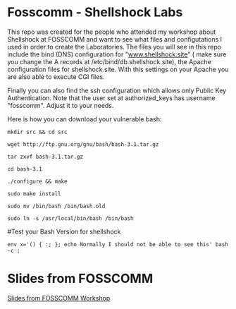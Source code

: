 # Fosscomm - Shellshock Labs 

This repo was created for the people who attended my workshop about Shellshock   at FOSSCOMM and want to see what files and configutations I used in order to create the Laboratories. The files you will see in this repo include the bind (DNS) configuration for "www.shellshock.site" ( make sure you change the A records at /etc/bind/db.shellshock.site), the Apache configuration files for shellshock.site.  With this settings on your Apache you are also able to execute CGI files. 

Finally you can also find the ssh configuration which allows only Public Key Authentication. Note that the user set at authorized_keys has username "fosscomm". Adjust it to your needs.

Here is how you can download your vulnerable bash:

`mkdir src && cd src`

`wget http://ftp.gnu.org/gnu/bash/bash-3.1.tar.gz`

`tar zxvf bash-3.1.tar.gz`

`cd bash-3.1`

`./configure && make`

`sudo make install`

`sudo mv /bin/bash /bin/bash.old`

`sudo ln -s /usr/local/bin/bash /bin/bash`

#Test your Bash Version for shellshock

`env x='() { :; }; echo Normally I should not be able to see this' bash -c : `

# Slides from FOSSCOMM

[Slides from FOSSCOMM Workshop]("https://nikosdano.com/fosscomm.odp")
